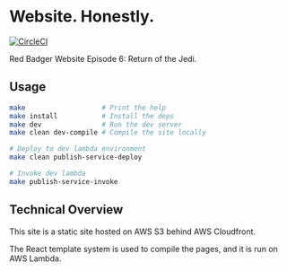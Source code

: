 Website. Honestly.
==================

[![CircleCI](https://circleci.com/gh/redbadger/website-honestly.svg?style=shield)](https://circleci.com/gh/redbadger/website-honestly)

Red Badger Website Episode 6: Return of the Jedi.


## Usage

```sh
make                   # Print the help
make install           # Install the deps
make dev               # Run the dev server
make clean dev-compile # Compile the site locally

# Deploy to dev lambda environment
make clean publish-service-deploy

# Invoke dev lambda
make publish-service-invoke
```


## Technical Overview

This site is a static site hosted on AWS S3 behind AWS Cloudfront.

The React template system is used to compile the pages, and it is run on AWS
Lambda.
